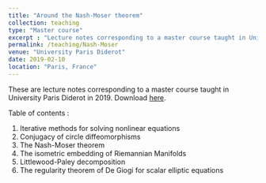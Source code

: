 ```yaml
---
title: "Around the Nash-Moser theorem"
collection: teaching
type: "Master course"
excerpt : "Lecture notes corresponding to a master course taught in University Paris Diderot"
permalink: /teaching/Nash-Moser
venue: "University Paris Diderot"
date: 2019-02-10
location: "Paris, France"
---
```


These are lecture notes corresponding to a master course taught in University Paris Diderot in 2019.
Download [here](/files/poly_Nash_Moser_Feb2019.pdf).

Table of contents : 
1. Iterative methods for solving nonlinear equations
2. Conjugacy of circle diffeomorphisms
3. The Nash-Moser theorem
4. The isometric embedding of Riemannian Manifolds
5. Littlewood-Paley decomposition
6. The regularity theorem of De Giogi for scalar elliptic equations
